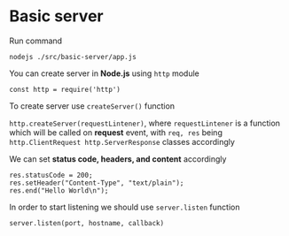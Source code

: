 # Basic server

Run command

```
nodejs ./src/basic-server/app.js
```

You can create server in **Node.js** using `http` module

`const http = require('http')`

To create server use `createServer()` function

`http.createServer(requestLintener)`, where `requestLintener` is a function which will be called on **request** event, with `req, res` being `http.ClientRequest http.ServerResponse` classes accordingly

We can set **status code, headers, and content** accordingly

```
res.statusCode = 200;
res.setHeader("Content-Type", "text/plain");
res.end("Hello World\n");
```

In order to start listening we should use `server.listen` function

```
server.listen(port, hostname, callback)
```



